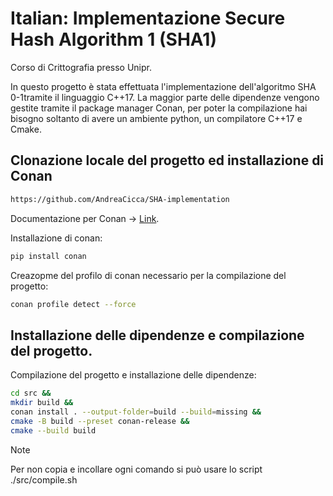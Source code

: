 # Italian: Implementazione Secure Hash Algorithm 1 (SHA1)

Corso di Crittografia presso Unipr.

In questo progetto è stata effettuata l'implementazione dell'algoritmo SHA 0-1tramite il linguaggio C++17.
La maggior parte delle dipendenze vengono gestite tramite il package manager Conan, per poter la compilazione hai bisogno soltanto 
di avere un ambiente python, un compilatore C++17 e Cmake.

## Clonazione locale del progetto ed installazione di Conan

```bash
https://github.com/AndreaCicca/SHA-implementation
```

Documentazione per Conan -> [Link](https://conan.io/downloads).

Installazione di conan:

```bash
pip install conan
```

Creazopme del profilo di conan necessario per la compilazione del progetto:

```bash
conan profile detect --force
```

## Installazione delle dipendenze e compilazione del progetto.

Compilazione del progetto e installazione delle dipendenze:

```bash
cd src &&
mkdir build &&
conan install . --output-folder=build --build=missing &&
cmake -B build --preset conan-release &&
cmake --build build
```

> [!NOTE]
> Per non copia e incollare ogni comando si può usare lo script ./src/compile.sh 
